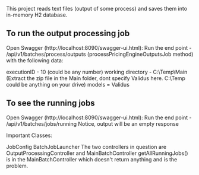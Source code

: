 This project reads text files (output of some process) and saves them into in-memory H2 database.

To run the output processing job
---------------------------------

Open Swagger (http://localhost:8090/swagger-ui.html):
Run the end point - /api/v1/batches/process/outputs (processPricingEngineOutputsJob method) with the following data:

executionID - 10 (could be any number)
working directory - C:\Temp\Main (Extract the zip file in the Main folder, dont specify Validus here. C:\Temp could be anything on your drive)
models = Validus

To see the running jobs
-----------------------
Open Swagger (http://localhost:8090/swagger-ui.html):
Run the end point - /api/v1/batches/jobs/running
Notice, output will be an empty response

Important Classes:

JobConfig
BatchJobLauncher
The two controllers in question are OutputProcessingController and MainBatchController
getAllRunningJobs() is in the MainBatchController which doesn't return anything and is the problem.





